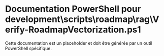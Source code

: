 # Documentation PowerShell pour development\scripts\roadmap\rag\Verify-RoadmapVectorization.ps1

Cette documentation est un placeholder et doit être générée par un outil PowerShell spécifique.
